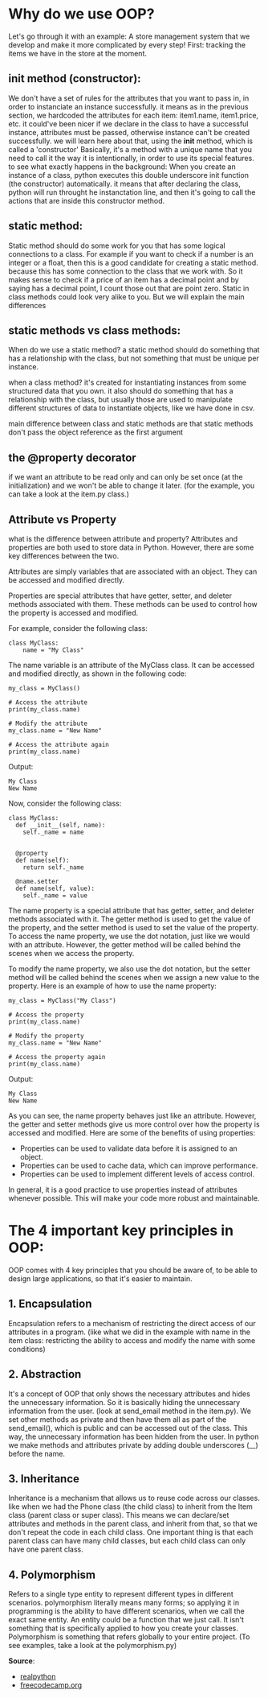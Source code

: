 # Why do we use OOP?
Let's go through it with an example:
A store management system that we develop and make it more complicated by every step!
First: tracking the items we have in the store at the moment.

## __init__ method (constructor):
We don't have a set of rules for the attributes that you want to pass in, in order to instanciate an instance successfully.
it means as in the previous section, we hardcoded the attributes for each item: item1.name, item1.price, etc.
it could've been nicer if we declare in the class to have a successful instance, attributes must be passed, otherwise instance can't be created successfully.
we will learn here about that, using the __init__ method, which is called a 'constructor'
Basically, it's a method with a unique name that you need to call it the way it is intentionally, in order to use its special features.
to see what exactly happens in the background:
When you create an instance of a class, python executes this double underscore init function (the constructor) automatically.
it means that after declaring the class, python will run throught he instanctation line, and then it's going to call the actions that are inside this constructor method.

## static method:
Static method should do some work for you that has some logical connections to a class. For example if you want to check if a number is an integer or a float,
then this is a good candidate for creating a static method. because this has some connection to the class that we work with. So it makes sense to check if a price of an item has a decimal point and by saying has a decimal point, I count those out that are point zero.
Static in class methods could look very alike to you. But we will explain the main differences

## static methods vs class methods:
When do we use a static method? a static method should do something that has a relationship with the class, but not something that must be unique per instance.

when a class method? it's created for instantiating instances from some structured data that you own. it also should do something that has a relationship with the class,
but usually those are used to manipulate different structures of data to instantiate objects, like we have done in csv.

main difference between class and static methods are that static methods don't pass the object reference as the first argument


## the @property decorator
if we want an attribute to be read only and can only be set once (at the initialization) and we won't be able to change it later. (for the example, you can take a look at the item.py class.)


## Attribute vs Property
what is the difference between attribute and property?
Attributes and properties are both used to store data in Python. However, there are some key differences between the two.

Attributes are simply variables that are associated with an object. They can be accessed and modified directly.

Properties are special attributes that have getter, setter, and deleter methods associated with them. These methods can be used to control how the property is accessed and modified.

For example, consider the following class:

```
class MyClass:
    name = "My Class"
```
The name variable is an attribute of the MyClass class. It can be accessed and modified directly, as shown in the following code:

```
my_class = MyClass()

# Access the attribute
print(my_class.name)

# Modify the attribute
my_class.name = "New Name"

# Access the attribute again
print(my_class.name)
```

Output:
```
My Class
New Name
```

Now, consider the following class:
```
class MyClass:
  def __init__(self, name):
    self._name = name


  @property
  def name(self):
    return self._name

  @name.setter
  def name(self, value):
    self._name = value
```

The name property is a special attribute that has getter, setter, and deleter methods associated with it. The getter method is used to get the value of the property, and the setter method is used to set the value of the property.
To access the name property, we use the dot notation, just like we would with an attribute. However, the getter method will be called behind the scenes when we access the property.

To modify the name property, we also use the dot notation, but the setter method will be called behind the scenes when we assign a new value to the property.
Here is an example of how to use the name property:

```
my_class = MyClass("My Class")

# Access the property
print(my_class.name)

# Modify the property
my_class.name = "New Name"

# Access the property again
print(my_class.name)
```

Output:
```
My Class
New Name
```

As you can see, the name property behaves just like an attribute. However, the getter and setter methods give us more control over how the property is accessed and modified.
Here are some of the benefits of using properties:

* Properties can be used to validate data before it is assigned to an object.
* Properties can be used to cache data, which can improve performance.
* Properties can be used to implement different levels of access control.

In general, it is a good practice to use properties instead of attributes whenever possible. This will make your code more robust and maintainable.

# The 4 important key principles in OOP:
OOP comes with 4 key principles that you should be aware of, to be able to design large applications, so that it's easier to maintain.

## 1. Encapsulation
Encapsulation refers to a mechanism of restricting the direct access of our attributes in a program. (like what we did in the example with name in the item class: restricting the ability to access and modify the name with some conditions)

## 2. Abstraction
It's a concept of OOP that only shows the necessary attributes and hides the unnecessary information. So it is basically hiding the unnecessary information from the user. (look at send_email method in the item.py).
We set other methods as private and then have them all as part of the send_email(), which is public and can be accessed out of the class. This way, the unnecessary information has been hidden from the user. In python we make methods and attributes private by adding double underscores (__) before the name.


## 3. Inheritance
Inheritance is a mechanism that allows us to reuse code across our classes. like when we had the Phone class (the child class) to inherit from the Item class (parent class or super class). This means we can declare/set attributes and methods in the parent class, and inherit from that, so that we don't repeat the code in each child class.
One important thing is that each parent class can have many child classes, but each child class can only have one parent class.


## 4. Polymorphism
Refers to a single type entity to represent different types in different scenarios. polymorphism literally means many forms; so applying it in programming is the ability to have different scenarios, when we call the exact same entity. An entity could be a function that we just call. It isn't something that is specifically applied to how you create your classes. Polymorphism is something that refers globally to your entire project. (To see examples, take a look at the polymorphism.py)


**Source**:
- [realpython](realpython.com/python-property/)
- [freecodecamp.org](https://www.youtube.com/@freecodecamp)